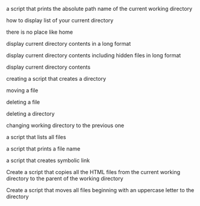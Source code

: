 a script that prints the absolute path name of the current working directory

how to display list of your current directory

there is no place like home 

display current directory contents in a long format

display current directory contents including hidden  files in long format

display current directory contents

creating a script that creates a directory

moving a file

deleting a file

deleting a directory

changing working directory to the previous one

a script that lists all files

a script that prints a file name

a script that creates symbolic link

Create a script that copies all the HTML files from the current working directory to the parent of the working directory

Create a script that moves all files beginning with an uppercase letter to the directory  
